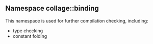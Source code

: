 Namespace collage::binding
------
This namespace is used for further compilation checking, including:
- type checking
- constant folding
